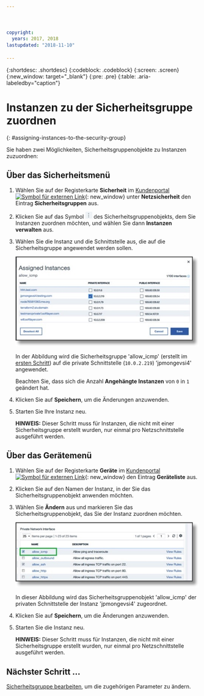 ```yaml
---



copyright:
  years: 2017, 2018
lastupdated: "2018-11-10"

---
```


{:shortdesc: .shortdesc}
{:codeblock: .codeblock}
{:screen: .screen}
{:new_window: target="_blank"}
{:pre: .pre}
{:table: .aria-labeledby="caption"}

# Instanzen zu der Sicherheitsgruppe zuordnen
{: #assigning-instances-to-the-security-group}

Sie haben zwei Möglichkeiten, Sicherheitsgruppenobjekte zu Instanzen zuzuordnen:

## Über das Sicherheitsmenü

1. Wählen Sie auf der Registerkarte **Sicherheit** im [Kundenportal ![Symbol für externen Link](../../icons/launch-glyph.svg "Symbol für externen Link")](https://control.softlayer.com/){: new_window} unter **Netzsicherheit** den Eintrag **Sicherheitsgruppen** aus.
2. Klicken Sie auf das Symbol ![Symbol 'Mehr'](./images/more_icon.jpg) des Sicherheitsgruppenobjekts, dem Sie Instanzen zuordnen möchten, und wählen Sie dann **Instanzen verwalten** aus.
3. Wählen Sie die Instanz und die Schnittstelle aus, die auf die Sicherheitsgruppe angewendet werden sollen.

	![Sicherheitsmenü-Instanz](./images/security_assign.jpg)

	In der Abbildung wird die Sicherheitsgruppe 'allow_icmp' (erstellt im [ersten Schritt](/docs/infrastructure/security-groups?topic=security-groups-creating-a-security-group)) auf die private Schnittstelle (`10.0.2.219`) 'jpmongevsi4' angewendet.

	Beachten Sie, dass sich die Anzahl **Angehängte Instanzen** von `0` in `1` geändert hat.

4. Klicken Sie auf **Speichern**, um die Änderungen anzuwenden.

5. Starten Sie Ihre Instanz neu.

	**HINWEIS:** Dieser Schritt muss für Instanzen, die nicht mit einer Sicherheitsgruppe erstellt wurden, nur einmal pro Netzschnittstelle ausgeführt werden.

## Über das Gerätemenü

1. Wählen Sie auf der Registerkarte **Geräte** im [Kundenportal ![Symbol für externen Link](../../icons/launch-glyph.svg "Symbol für externen Link")](https://control.softlayer.com/){: new_window} den Eintrag **Geräteliste** aus.
2. Klicken Sie auf den Namen der Instanz, in der Sie das Sicherheitsgruppenobjekt anwenden möchten.
3. Wählen Sie **Ändern** aus und markieren Sie das Sicherheitsgruppenobjekt, das Sie der Instanz zuordnen möchten.

	![Gerätemenü-Instanz](./images/device_assign.jpg)

	In dieser Abbildung wird das Sicherheitsgruppenobjekt 'allow_icmp' der privaten Schnittstelle der Instanz 'jpmongevsi4' zugeordnet.
4. Klicken Sie auf **Speichern**, um die Änderungen anzuwenden.

5. Starten Sie die Instanz neu.

	**HINWEIS:** Dieser Schritt muss für Instanzen, die nicht mit einer Sicherheitsgruppe erstellt wurden, nur einmal pro Netzschnittstelle ausgeführt werden.

## Nächster Schritt ...
[Sicherheitsgruppe bearbeiten](/docs/infrastructure/security-groups?topic=security-groups-editing-a-security-group), um die zugehörigen Parameter zu ändern.  
